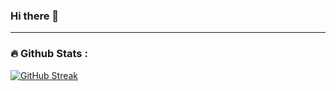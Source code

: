 ### Hi there 👋

<!--
**kamal-lab/kamal-lab** is a ✨ _special_ ✨ repository because its `README.md` (this file) appears on your GitHub profile.

Here are some ideas to get you started:

- 🔭 I’m currently working on ...
- 🌱 I’m currently learning ...
- 👯 I’m looking to collaborate on ...
- 🤔 I’m looking for help with ...
- 💬 Ask me about ...
- 📫 How to reach me: ...
- 😄 Pronouns: ...
- ⚡ Fun fact: ...
-->
---

### :fire: Github Stats :
[![GitHub Streak](http://github-readme-streak-stats.herokuapp.com?user=kamal-lab&theme=dark&background=000000)](https://git.io/streak-stats)

<!--[![Top Langs](https://github-readme-stats.vercel.app/api/top-langs/?username=kamal-lab&layout=compact&theme=vision-friendly-dark)](https://github.com/anuraghazra/github-readme-stats)-->

<!--![Anurag's GitHub stats](https://github-readme-stats.vercel.app/api?username=kamal-lab&show_icons=true&theme=transparent)-->
